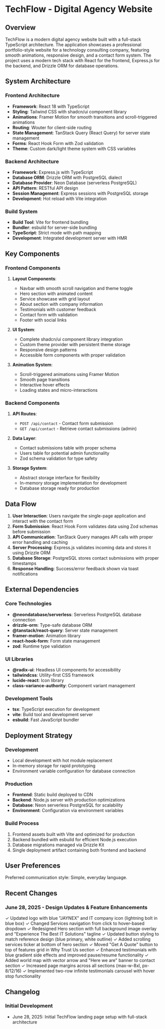 # TechFlow - Digital Agency Website

## Overview

TechFlow is a modern digital agency website built with a full-stack TypeScript architecture. The application showcases a professional portfolio-style website for a technology consulting company, featuring smooth animations, responsive design, and a contact form system. The project uses a modern tech stack with React for the frontend, Express.js for the backend, and Drizzle ORM for database operations.

## System Architecture

### Frontend Architecture
- **Framework**: React 18 with TypeScript
- **Styling**: Tailwind CSS with shadcn/ui component library
- **Animations**: Framer Motion for smooth transitions and scroll-triggered animations
- **Routing**: Wouter for client-side routing
- **State Management**: TanStack Query (React Query) for server state management
- **Forms**: React Hook Form with Zod validation
- **Theme**: Custom dark/light theme system with CSS variables

### Backend Architecture
- **Framework**: Express.js with TypeScript
- **Database ORM**: Drizzle ORM with PostgreSQL dialect
- **Database Provider**: Neon Database (serverless PostgreSQL)
- **API Pattern**: RESTful API design
- **Session Management**: Express sessions with PostgreSQL storage
- **Development**: Hot reload with Vite integration

### Build System
- **Build Tool**: Vite for frontend bundling
- **Bundler**: esbuild for server-side bundling
- **TypeScript**: Strict mode with path mapping
- **Development**: Integrated development server with HMR

## Key Components

### Frontend Components
1. **Layout Components**: 
   - Navbar with smooth scroll navigation and theme toggle
   - Hero section with animated content
   - Service showcase with grid layout
   - About section with company information
   - Testimonials with customer feedback
   - Contact form with validation
   - Footer with social links

2. **UI System**: 
   - Complete shadcn/ui component library integration
   - Custom theme provider with persistent theme storage
   - Responsive design patterns
   - Accessible form components with proper validation

3. **Animation System**:
   - Scroll-triggered animations using Framer Motion
   - Smooth page transitions
   - Interactive hover effects
   - Loading states and micro-interactions

### Backend Components
1. **API Routes**:
   - `POST /api/contact` - Contact form submission
   - `GET /api/contact` - Retrieve contact submissions (admin)

2. **Data Layer**:
   - Contact submissions table with proper schema
   - Users table for potential admin functionality
   - Zod schema validation for type safety

3. **Storage System**:
   - Abstract storage interface for flexibility
   - In-memory storage implementation for development
   - Database storage ready for production

## Data Flow

1. **User Interaction**: Users navigate the single-page application and interact with the contact form
2. **Form Submission**: React Hook Form validates data using Zod schemas before submission
3. **API Communication**: TanStack Query manages API calls with proper error handling and caching
4. **Server Processing**: Express.js validates incoming data and stores it using Drizzle ORM
5. **Database Storage**: PostgreSQL stores contact submissions with proper timestamps
6. **Response Handling**: Success/error feedback shown via toast notifications

## External Dependencies

### Core Technologies
- **@neondatabase/serverless**: Serverless PostgreSQL database connection
- **drizzle-orm**: Type-safe database ORM
- **@tanstack/react-query**: Server state management
- **framer-motion**: Animation library
- **react-hook-form**: Form state management
- **zod**: Runtime type validation

### UI Libraries
- **@radix-ui**: Headless UI components for accessibility
- **tailwindcss**: Utility-first CSS framework
- **lucide-react**: Icon library
- **class-variance-authority**: Component variant management

### Development Tools
- **tsx**: TypeScript execution for development
- **vite**: Build tool and development server
- **esbuild**: Fast JavaScript bundler

## Deployment Strategy

### Development
- Local development with hot module replacement
- In-memory storage for rapid prototyping
- Environment variable configuration for database connection

### Production
- **Frontend**: Static build deployed to CDN
- **Backend**: Node.js server with production optimizations
- **Database**: Neon serverless PostgreSQL for scalability
- **Environment**: Configuration via environment variables

### Build Process
1. Frontend assets built with Vite and optimized for production
2. Backend bundled with esbuild for efficient Node.js execution
3. Database migrations managed via Drizzle Kit
4. Single deployment artifact containing both frontend and backend

## User Preferences

Preferred communication style: Simple, everyday language.

## Recent Changes

### June 28, 2025 - Design Updates & Feature Enhancements
✓ Updated logo with blue "JAYNEX" and IT company icon (lightning bolt in blue box)
✓ Changed Services navigation from click to hover-based dropdown
✓ Redesigned Hero section with full background image overlay and "Experience The Best IT Solutions" tagline
✓ Updated button styling to match reference design (blue primary, white outline)
✓ Added scrolling services ticker at bottom of hero section
✓ Moved "Get A Quote" button to top of features grid in Why Trust Us section
✓ Enhanced testimonials with blue gradient side effects and improved pause/resume functionality
✓ Added world map with vector arrow and "Here we are" banner to contact section
✓ Increased page margins across all sections (max-w-8xl, px-8/12/16)
✓ Implemented two-row infinite testimonials carousel with hover stop functionality

## Changelog

### Initial Development
- June 28, 2025: Initial TechFlow landing page setup with full-stack architecture